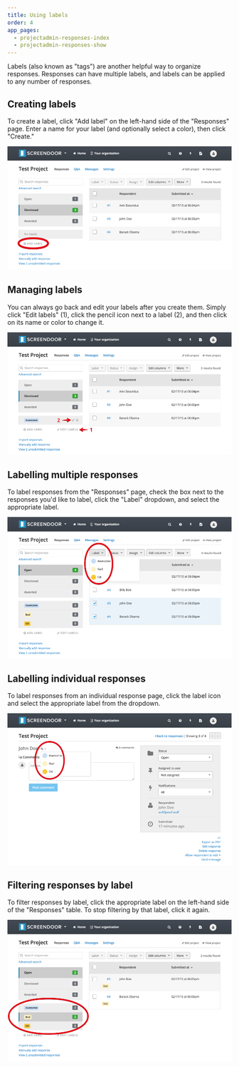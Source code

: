 ```yaml
---
title: Using labels
order: 4
app_pages:
  - projectadmin-responses-index
  - projectadmin-responses-show
---
```


Labels (also known as "tags") are another helpful way to organize responses. Responses can have multiple labels, and labels can be applied to any number of responses.

## Creating labels

To create a label, click "Add label" on the left-hand side of the "Responses" page. Enter a name for your label (and optionally select a color), then click "Create."

![add label](../images/add_label.png)

## Managing labels

You can always go back and edit your labels after you create them. Simply click "Edit labels" (1), click the pencil icon next to a label (2), and then click on its name or color to change it.

![edit labels](../images/edit_label.png)

## Labelling multiple responses

To label responses from the "Responses" page, check the box next to the responses you'd like to label, click the "Label" dropdown, and select the appropriate label.

![label responses](../images/label_responses.png)

## Labelling individual responses

To label responses from an individual response page, click the label icon and select the appropriate label from the dropdown.

![label response](../images/label_response.png)

## Filtering responses by label

To filter responses by label, click the appropriate label on the left-hand side of the "Responses" table. To stop filtering by that label, click it again.

![filter label](../images/filter_label.png)
